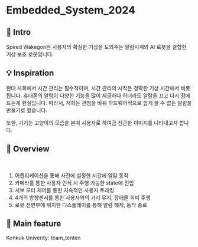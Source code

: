 # Embedded_System_2024

## 🔖 Intro
Speed Wakegon은 사용자의 확실한 기상을 도와주는 알람시계와 AI 로봇을 결합한 기상 보조 로봇입니다. 

## 💡 Inspiration
현대 사회에서 시간 관리는 필수적이며, 시간 관리의 시작은 정확한 기상 시간에서 비롯됩니다.
휴대폰의 알람이 다양한 기능을 많이 제공하다 하더라도 알람을 끄고 다시 잠에 드는게 현실입니다.
따라서, 저희는 관점을 바꿔 하드웨어적으로 쉽게 끌 수 없는 알람을 만들기로 했습니다.

또한, 기기는 고양이의 모습을 본떠 사용자로 하여금 친근한 이미지를 나타내고자 합니다.

## 📸 Overview

  
  <br>

  1. 어플리케이션을 통해 사전에 설정한 시간에 알람 동작 
  2. 카메라를 통한 사용자 인식 시 주행 가능한 state에 진입
  3. 서보 모터 제어를 통한 지속적인 사용자 트래킹
  4. 4개의 방향센서를 통한 사용자와의 거리 유지, 장애물 회피 주행
  5. 로봇 전면부에 위치한 디스플레이를 통해 알람 해제, 동작 종료

## 👀 Main feature

Konkuk Univerity: team_tenten

